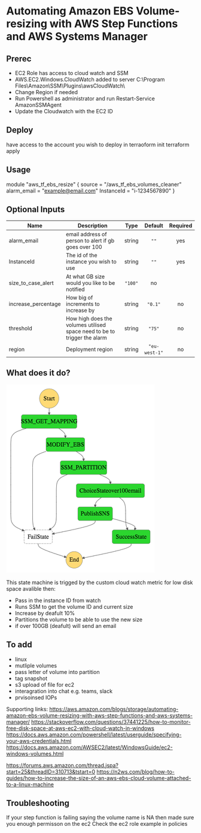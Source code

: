 
# Automating Amazon EBS Volume-resizing with AWS Step Functions and AWS Systems Manager


## Prerec
* EC2 Role has access to cloud watch and SSM
* AWS.EC2.Windows.CloudWatch added to server  C:\Program Files\Amazon\SSM\Plugins\awsCloudWatch\
* Change Region if needed
* Run Powershell as administrator and run Restart-Service AmazonSSMAgent
* Update the Cloudwatch with the EC2 ID


## Deploy

have access to the account you wish to deploy in
terraoform init
terraform apply


## Usage

module "aws_tf_ebs_resize" {
  source = "/aws_tf_ebs_volumes_cleaner"
  alarm_email = "example@email.com"
  InstanceId = "i-1234567890"
}


## Optional Inputs

| Name | Description | Type | Default | Required |
|------|-------------|:----:|:-----:|:-----:|
| alarm\_email| email address of person to alert if gb goes over 100| string | `""` | yes |
| InstanceId | The id of the instance you wish to use| string | `""` | yes |
| size\_to\_case\_alert | At what GB size would you like to be notified | `"100"` | no |
| increase\_percentage | How big of increments to increase by| string | `"0.1"` | no |
| threshold | How high does the volumes utilised space need to be to trigger the alarm| string | `"75"` | no |
| region | Deployment region| string | `"eu-west-1"` | no |




## What does it do?
![Alt text](mod/stepfunctions_graph.png?raw=true)

This state machine is trigged by the custom cloud watch metric for low disk space avalible then:
* Pass in the instance ID from watch
* Runs SSM to get the volume ID and current size
* Increase by deafult 10% 
* Partitions the volume to be able to use the new size
* if over 100GB (deafult) will send an email


## To add
* linux 
* mutliple volumes
* pass letter of volume into partition
* tag snapshot
* s3 upload of file for ec2
* interagration into chat e.g. teams, slack
* prvisoinsed IOPs

Supporting links:
https://aws.amazon.com/blogs/storage/automating-amazon-ebs-volume-resizing-with-aws-step-functions-and-aws-systems-manager/
https://stackoverflow.com/questions/37441225/how-to-monitor-free-disk-space-at-aws-ec2-with-cloud-watch-in-windows
https://docs.aws.amazon.com/powershell/latest/userguide/specifying-your-aws-credentials.html
https://docs.aws.amazon.com/AWSEC2/latest/WindowsGuide/ec2-windows-volumes.html

https://forums.aws.amazon.com/thread.jspa?start=25&threadID=310713&tstart=0
https://n2ws.com/blog/how-to-guides/how-to-increase-the-size-of-an-aws-ebs-cloud-volume-attached-to-a-linux-machine

## Troubleshooting
If your step function is failing saying the volume name is NA then made sure you enough permisson on the ec2
Check the ec2 role example in policies